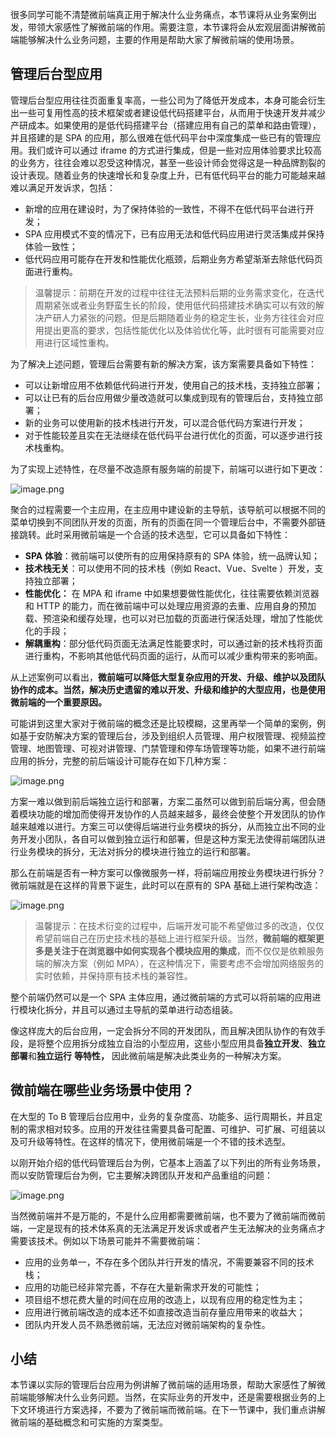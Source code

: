 ﻿很多同学可能不清楚微前端真正用于解决什么业务痛点，本节课将从业务案例出发，带领大家感性了解微前端的作用。需要注意，本节课将会从宏观层面讲解微前端能够解决什么业务问题，主要的作用是帮助大家了解微前端的使用场景。

## 管理后台型应用

管理后台型应用往往页面重复率高，一些公司为了降低开发成本，本身可能会衍生出一些可复用性高的技术框架或者建设低代码搭建平台，从而用于快速开发并减少产研成本。如果使用的是低代码搭建平台（搭建应用有自己的菜单和路由管理），并且搭建的是 SPA 的应用，那么很难在低代码平台中深度集成一些已有的管理应用。我们或许可以通过 iframe 的方式进行集成，但是一些对应用体验要求比较高的业务方，往往会难以忍受这种情况，甚至一些设计师会觉得这是一种品牌割裂的设计表现。随着业务的快速增长和复杂度上升，已有低代码平台的能力可能越来越难以满足开发诉求，包括：

- 新增的应用在建设时，为了保持体验的一致性，不得不在低代码平台进行开发；
- SPA 应用模式不变的情况下，已有应用无法和低代码应用进行灵活集成并保持体验一致性；
- 低代码应用可能存在开发和性能优化瓶颈，后期业务方希望渐渐去除低代码页面进行重构。

> 温馨提示：前期在开发的过程中往往无法预料后期的业务需求变化，在迭代周期紧张或者业务野蛮生长的阶段，使用低代码搭建技术确实可以有效的解决产研人力紧张的问题。但是后期随着业务的稳定生长，业务方往往会对应用提出更高的要求，包括性能优化以及体验优化等，此时很有可能需要对应用进行区域性重构。

为了解决上述问题，管理后台需要有新的解决方案，该方案需要具备如下特性：

- 可以让新增应用不依赖低代码进行开发，使用自己的技术栈，支持独立部署；
- 可以让已有的后台应用做少量改造就可以集成到现有的管理后台，支持独立部署；
- 新的业务可以使用新的技术栈进行开发，可以混合低代码方案进行开发；
- 对于性能较差且实在无法继续在低代码平台进行优化的页面，可以逐步进行技术栈重构。

为了实现上述特性，在尽量不改造原有服务端的前提下，前端可以进行如下更改：

![image.png](https://p3-juejin.byteimg.com/tos-cn-i-k3u1fbpfcp/db022b5ee2174f48872c46c00467f01c~tplv-k3u1fbpfcp-watermark.image?)

聚合的过程需要一个主应用，在主应用中建设新的主导航，该导航可以根据不同的菜单切换到不同团队开发的页面，所有的页面在同一个管理后台中，不需要外部链接跳转。此时采用微前端是一个合适的技术选型，它可以具备如下特性：

-   **SPA 体验**：微前端可以使所有的应用保持原有的 SPA 体验，统一品牌认知；
-   **技术栈无关**：可以使用不同的技术栈（例如 React、Vue、Svelte ）开发，支持独立部署；
-   **性能优化：** 在 MPA 和 iframe 中如果想要做性能优化，往往需要依赖浏览器和 HTTP 的能力，而在微前端中可以处理应用资源的去重、应用自身的预加载、预渲染和缓存处理，也可以对已加载的页面进行保活处理，增加了性能优化的手段；
-   **解耦重构**：部分低代码页面无法满足性能要求时，可以通过新的技术栈将页面进行重构，不影响其他低代码页面的运行，从而可以减少重构带来的影响面。

从上述案例可以看出，**微前端可以降低大型复杂应用的开发、升级、维护以及团队协作的成本。当然，解决历史遗留的难以开发、升级和维护的大型应用，也是使用微前端的一个重要原因。**

可能讲到这里大家对于微前端的概念还是比较模糊，这里再举一个简单的案例，例如基于安防解决方案的管理后台，涉及到组织人员管理、用户权限管理、视频监控管理、地图管理、可视对讲管理、门禁管理和停车场管理等功能，如果不进行前端应用的拆分，完整的前后端设计可能存在如下几种方案：

![image.png](https://p9-juejin.byteimg.com/tos-cn-i-k3u1fbpfcp/3c950f9dd92947028a88c825df2c407a~tplv-k3u1fbpfcp-watermark.image?)

方案一难以做到前后端独立运行和部署，方案二虽然可以做到前后端分离，但会随着模块功能的增加而使得开发协作的人员越来越多，最终会使整个开发团队的协作越来越难以进行。方案三可以使得后端进行业务模块的拆分，从而独立出不同的业务开发小团队，各自可以做到独立运行和部署，但是这种方案无法使得前端团队进行业务模块的拆分，无法对拆分的模块进行独立的运行和部署。

那么在前端是否有一种方案可以像微服务一样，将前端应用按业务模块进行拆分？微前端就是在这样的背景下诞生，此时可以在原有的 SPA 基础上进行架构改造：

![image.png](https://p3-juejin.byteimg.com/tos-cn-i-k3u1fbpfcp/3f6e787bfde94dc7a04cb97229aebc9b~tplv-k3u1fbpfcp-watermark.image?)

> 温馨提示：在技术衍变的过程中，后端开发可能不希望做过多的改造，仅仅希望前端自己在历史技术栈的基础上进行框架升级。当然，**微前端的框架更多是关注于在浏览器中如何实现各个模块应用的集成**，而不仅仅是依赖服务端的解决方案（例如 MPA），在这种情况下，需要考虑不会增加网络服务的实时依赖，并保持原有技术栈的兼容性。


整个前端仍然可以是一个 SPA 主体应用，通过微前端的方式可以将前端的应用进行模块化拆分，并且可以通过主导航的菜单进行动态组装。

像这样庞大的后台应用，一定会拆分不同的开发团队，而且解决团队协作的有效手段，是将整个应用拆分成独立自治的小型应用，这些小型应用具备**独立开发**、**独立部署**和**独立运行** **等特性，** 因此微前端是解决此类业务的一种解决方案。


## 微前端在哪些业务场景中使用？

在大型的 To B 管理后台应用中，业务的复杂度高、功能多、运行周期长，并且定制的需求相对较多。应用的开发往往需要具备可配置、可维护、可扩展、可组装以及可升级等特性。在这样的情况下，使用微前端是一个不错的技术选型。

以刚开始介绍的低代码管理后台为例，它基本上涵盖了以下列出的所有业务场景，而以安防管理后台为例，它主要解决跨团队开发和产品重组的问题：

![image.png](https://p3-juejin.byteimg.com/tos-cn-i-k3u1fbpfcp/8570e3c1c42449999a5eb6e72df2fe41~tplv-k3u1fbpfcp-watermark.image?)

当然微前端并不是万能的，不是什么应用都需要微前端，也不要为了微前端而微前端，一定是现有的技术体系真的无法满足开发诉求或者产生无法解决的业务痛点才需要该技术。例如以下场景可能并不需要微前端：

-   应用的业务单一，不存在多个团队并行开发的情况，不需要兼容不同的技术栈；
-   应用的功能已经非常完善，不存在大量新需求开发的可能性；
-   项目组不想花费大量的时间在应用的改造上，以现有应用的稳定性为主；
-   应用进行微前端改造的成本还不如直接改造当前存量应用带来的收益大；
-   团队内开发人员不熟悉微前端，无法应对微前端架构的复杂性。


## 小结

本节课以实际的管理后台应用为例讲解了微前端的适用场景，帮助大家感性了解微前端能够解决什么业务问题。当然，在实际业务的开发中，还是需要根据业务的上下文环境进行方案选择，不要为了微前端而微前端。在下一节课中，我们重点讲解微前端的基础概念和可实施的方案类型。



